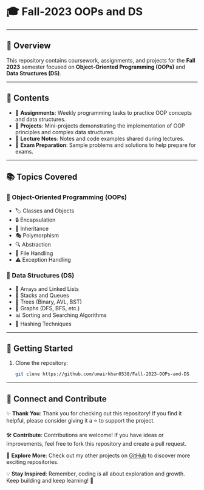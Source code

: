 # 🎓 Fall-2023 OOPs and DS

---

## 🌟 Overview
This repository contains coursework, assignments, and projects for the **Fall 2023** semester focused on **Object-Oriented Programming (OOPs)** and **Data Structures (DS)**.

---

## 📂 Contents
- 📘 **Assignments**: Weekly programming tasks to practice OOP concepts and data structures.
- 🚀 **Projects**: Mini-projects demonstrating the implementation of OOP principles and complex data structures.
- 📝 **Lecture Notes**: Notes and code examples shared during lectures.
- 🎯 **Exam Preparation**: Sample problems and solutions to help prepare for exams.

---

## 📚 Topics Covered

### 🔷 Object-Oriented Programming (OOPs)
- 🏷️ Classes and Objects
- 🔒 Encapsulation
- 🧬 Inheritance
- 🎭 Polymorphism
- 🔍 Abstraction
- 📁 File Handling
- ⚠️ Exception Handling

### 🔶 Data Structures (DS)
- 🧱 Arrays and Linked Lists
- 📏 Stacks and Queues
- 🌲 Trees (Binary, AVL, BST)
- 🔗 Graphs (DFS, BFS, etc.)
- 📊 Sorting and Searching Algorithms
- 🔑 Hashing Techniques

---

## 🚀 Getting Started
1. Clone the repository:
    ```bash
    git clone https://github.com/umairkhan0538/Fall-2023-OOPs-and-DS
    ```

---

## 🤝 Connect and Contribute

✨ **Thank You**: Thank you for checking out this repository! If you find it helpful, please consider giving it a ⭐ to support the project.  

🛠️ **Contribute**: Contributions are welcome! If you have ideas or improvements, feel free to fork this repository and create a pull request.   

🌟 **Explore More**: Check out my other projects on [GitHub](https://github.com/umairkhan0538) to discover more exciting repositories.  

💡 **Stay Inspired**: Remember, coding is all about exploration and growth. Keep building and keep learning! 🚀
